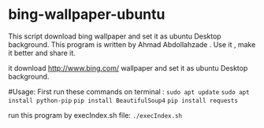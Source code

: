 # bing-wallpaper-ubuntu
This script download bing wallpaper and set it as ubuntu Desktop background.
This program is written by Ahmad Abdollahzade . Use it , make it better and share it. 

it download http://www.bing.com/ wallpaper and set it as ubuntu Desktop background.

#Usage:
First run these commands on terminal :
    `sudo apt update`
    `sudo apt install python-pip`
    `pip install BeautifulSoup4`
    `pip install requests`

run this program by execIndex.sh file:
    `./execIndex.sh`
